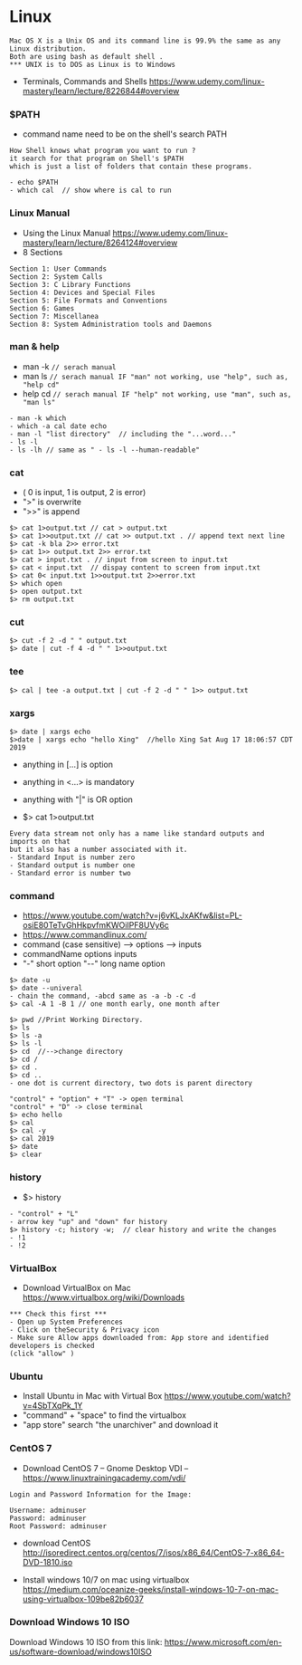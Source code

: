 # Linux
```
Mac OS X is a Unix OS and its command line is 99.9% the same as any Linux distribution. 
Both are using bash as default shell .
*** UNIX is to DOS as Linux is to Windows
```

- Terminals, Commands and Shells
https://www.udemy.com/linux-mastery/learn/lecture/8226844#overview

### $PATH 
- command name need to be on the shell's search PATH
```
How Shell knows what program you want to run ?
it search for that program on Shell's $PATH 
which is just a list of folders that contain these programs.
```
```
- echo $PATH
- which cal  // show where is cal to run
```
### Linux Manual
- Using the Linux Manual
https://www.udemy.com/linux-mastery/learn/lecture/8264124#overview
- 8 Sections
```
Section 1: User Commands
Section 2: System Calls
Section 3: C Library Functions
Section 4: Devices and Special Files
Section 5: File Formats and Conventions
Section 6: Games
Section 7: Miscellanea
Section 8: System Administration tools and Daemons
```
### man & help
- man -k  ```// serach manual``` 
- man ls  ```// serach manual IF "man" not working, use "help", such as, "help cd"```
- help cd ```// serach manual IF "help" not working, use "man", such as, "man ls"```
```
- man -k which
- which -a cal date echo
- man -l "list directory"  // including the "...word..."
- ls -l
- ls -lh // same as " - ls -l --human-readable"
```
### cat 
- ( 0 is input, 1 is output, 2 is error)
- ">" is overwrite
- ">>" is append
```
$> cat 1>output.txt // cat > output.txt
$> cat 1>>output.txt // cat >> output.txt . // append text next line
$> cat -k bla 2>> error.txt
$> cat 1>> output.txt 2>> error.txt
$> cat > input.txt . // input from screen to input.txt
$> cat < input.txt  // dispay content to screen from input.txt
$> cat 0< input.txt 1>>output.txt 2>>error.txt
$> which open
$> open output.txt
$> rm output.txt

```
### cut
```
$> cut -f 2 -d " " output.txt
$> date | cut -f 4 -d " " 1>>output.txt
```
### tee
```
$> cal | tee -a output.txt | cut -f 2 -d " " 1>> output.txt
```
### xargs
```
$> date | xargs echo
$>date | xargs echo "hello Xing"  //hello Xing Sat Aug 17 18:06:57 CDT 2019
```
- anything in [...] is option
- anything in <...> is mandatory
- anything with "|" is OR option

- $> cat 1>output.txt
```
Every data stream not only has a name like standard outputs and imports on that 
but it also has a number associated with it.
- Standard Input is number zero
- Standard output is number one 
- Standard error is number two

```

### command
- https://www.youtube.com/watch?v=j6vKLJxAKfw&list=PL-osiE80TeTvGhHkpvfmKWOiIPF8UVy6c
- https://www.commandlinux.com/
- command (case sensitive) --> options --> inputs
- commandName options inputs
- "-" short option "--" long name option 
```
$> date -u
$> date --univeral
- chain the command, -abcd same as -a -b -c -d
$> cal -A 1 -B 1 // one month early, one month after
```

```
$> pwd //Print Working Directory.
$> ls
$> ls -a
$> ls -l
$> cd  //-->change directory
$> cd /
$> cd . 
$> cd ..
- one dot is current directory, two dots is parent directory
```
```
"control" + "option" + "T" -> open terminal
"control" + "D" -> close terminal
$> echo hello
$> cal
$> cal -y
$> cal 2019
$> date
$> clear

```
### history
- $> history
```
- "control" + "L"
- arrow key "up" and "down" for history
$> history -c; history -w;  // clear history and write the changes
- !1
- !2
```
### VirtualBox
- Download VirtualBox on Mac
https://www.virtualbox.org/wiki/Downloads
```
*** Check this first ***
- Open up System Preferences
- Click on theSecurity & Privacy icon
- Make sure Allow apps downloaded from: App store and identified developers is checked 
(click "allow" )
```
### Ubuntu
- Install Ubuntu in Mac with Virtual Box
https://www.youtube.com/watch?v=4SbTXqPk_1Y
- "command" + "space" to find the virtualbox
- "app store" search "the unarchiver" and download it

### CentOS 7
- Download CentOS 7 – Gnome Desktop VDI – 
https://www.linuxtrainingacademy.com/vdi/
```
Login and Password Information for the Image:

Username: adminuser
Password: adminuser
Root Password: adminuser
```
- download CentOS
http://isoredirect.centos.org/centos/7/isos/x86_64/CentOS-7-x86_64-DVD-1810.iso

- Install windows 10/7 on mac using virtualbox
https://medium.com/oceanize-geeks/install-windows-10-7-on-mac-using-virtualbox-109be82b6037

### Download Windows 10 ISO
Download Windows 10 ISO from this link: https://www.microsoft.com/en-us/software-download/windows10ISO
